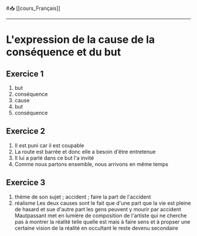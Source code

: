 #📥 [[cours_Français]]
___
# L'expression de la cause de la conséquence et du but
## Exercice 1
1. but
2. conséquence
3. cause
4. but
5. conséquence
## Exercice 2
1. Il est puni car il est coupable
2. La route est barrée et donc elle a besoin d'être entretenue
3. Il lui a parlé dans ce but l'a invité
4. Comme nous partons ensemble, nous arrivons en même temps
## Exercice 3
1. thème de son sujet ; accident ; faire la part de l'accident
2. réalisme
Les deux causes sont le fait que d'une part que la vie est pleine de hasard et sue d'autre part les gens peuvent y mourir par accident
Mautpassant met en lumière de composition de l'artiste qui ne cherche pas à montrer la réalité telle quelle est mais à faire sens et à propser une certaine vision de la réalité en occultant le reste devenu secondaire